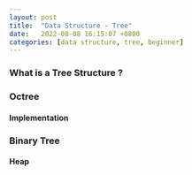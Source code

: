 ```yaml
---
layout: post
title:  "Data Structure - Tree"
date:   2022-08-08 16:15:07 +0800
categories: [data structure, tree, beginner]
---
```


### What is a Tree Structure ?


### Octree

#### Implementation

### Binary Tree


#### Heap




<br><br><br><br><br>
